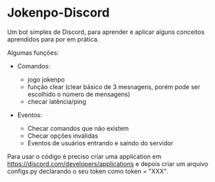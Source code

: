 # Jokenpo-Discord

Um bot simples de Discord, para aprender e aplicar alguns conceitos aprendidos para por em prática.

Algumas funções:
- Comandos:
  - jogo jokenpo
  - função clear (clear básico de 3 mesnagens, porém pode ser escolhido o número de mensagens)
  - checar latência/ping
   
- Eventos:
  - Checar comandos que não existem
  - Checar opções inválidas
  - Eventos de usuários entrando e saindo do servidor
  
Para usar o código é preciso criar uma application em https://discord.com/developers/applications e depois criar um arquivo configs.py declarando o seu token como token = "XXX".
  
